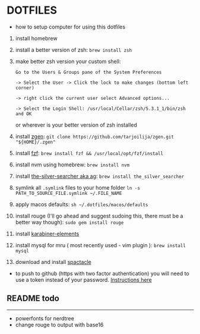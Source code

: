 # DOTFILES

- how to setup computer for using this dotfiles

1. install homebrew
2. install a better version of zsh: `brew install zsh`
3. make better zsh version your custom shell: 

    ```
    Go to the Users & Groups pane of the System Preferences 

    -> Select the User -> Click the lock to make changes (bottom left corner) 

    -> right click the current user select Advanced options... 

    -> Select the Login Shell: /usr/local/Cellar/zsh/5.3.1_1/bin/zsh and OK
    ```

    or wherever is your better version of zsh installed
4. install [zgen](https://github.com/tarjoilija/zgen): `git clone https://github.com/tarjoilija/zgen.git "${HOME}/.zgen"`
5. install [fzf](https://github.com/junegunn/fzf): `brew install fzf && /usr/local/opt/fzf/install`
6. install nvm using homebrew: `brew install nvm`
7. install [the-silver-searcher aka ag](https://github.com/ggreer/the_silver_searcher): `brew install the_silver_searcher`
8. symlink all `.symlink` files to your home folder `ln -s PATH_TO_SOURCE_FILE.symlink ~/.FILE_NAME`
9. apply macos defaults: `sh ~/.dotfiles/macos/defaults`
10. install rouge (I'll go ahead and suggest sudoing this, there must be a better way though): `sudo gem install rouge` 
11. install [karabiner-elements](https://github.com/tekezo/Karabiner-Elements/blob/master/usage/README.md)
12. install mysql for mru ( most recently used - vim plugin ): `brew install mysql`
13. download and install [spactacle](https://www.spectacleapp.com/)


- to push to github (https with two factor authentication) you will need to use a token instead of your password. [Instructions here](https://help.github.com/articles/creating-a-personal-access-token-for-the-command-line/)

## README todo

------------------------------

- powerfonts for nerdtree
- change rouge to output with base16 

